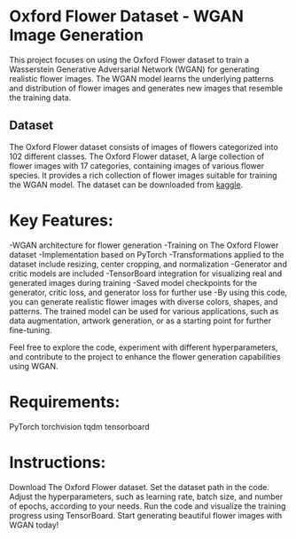 # Oxford Flower Dataset - WGAN Image Generation

This project focuses on using the Oxford Flower dataset to train a Wasserstein Generative Adversarial Network (WGAN) for generating realistic flower images. The WGAN model learns the underlying patterns and distribution of flower images and generates new images that resemble the training data.

## Dataset

The Oxford Flower dataset consists of images of flowers categorized into 102 different classes. The Oxford Flower dataset, A large collection of flower images with 17 categories, containing images of various flower species. It provides a rich collection of flower images suitable for training the WGAN model. The dataset can be downloaded from [kaggle](https://www.kaggle.com/competitions/oxford-102-flower-pytorch/data).


# Key Features:

-WGAN architecture for flower generation
-Training on The Oxford Flower dataset
-Implementation based on PyTorch
-Transformations applied to the dataset include resizing, center cropping, and normalization
-Generator and critic models are included
-TensorBoard integration for visualizing real and generated images during training
-Saved model checkpoints for the generator, critic loss, and generator loss for further use
-By using this code, you can generate realistic flower images with diverse colors, shapes, and patterns. The trained model can be used for various applications, such as data augmentation, 
 artwork generation, or as a starting point for further fine-tuning.

Feel free to explore the code, experiment with different hyperparameters, and contribute to the project to enhance the flower generation capabilities using WGAN.


# Requirements:

PyTorch
torchvision
tqdm
tensorboard

# Instructions:

Download The Oxford Flower dataset.
Set the dataset path in the code.
Adjust the hyperparameters, such as learning rate, batch size, and number of epochs, according to your needs.
Run the code and visualize the training progress using TensorBoard.
Start generating beautiful flower images with WGAN today!


